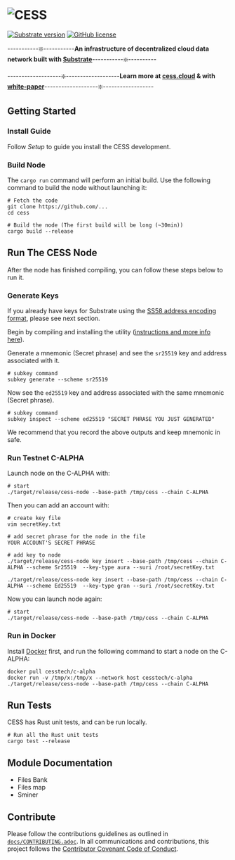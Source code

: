 # ![CESS](https://raw.githubusercontent.com/Cumulus2021/W3F-illustration/main/banner2.76d5edd0.png)

[![Substrate version](https://img.shields.io/badge/Substrate-3.0.0-blue?logo=Parity%20Substrate)](https://substrate.dev/) [![GitHub license](https://img.shields.io/badge/license-GPL3%2FApache2-blue)](#LICENSE)

-----------❇️-----------**An infrastructure of decentralized cloud data network built with [Substrate](https://substrate.dev/)**-----------❇️----------

-------------------❇️-------------------**Learn more at [cess.cloud](http://cess.cloud/) & with [white-paper](https://github.com/Cumulus2021/Whitepaper)**-------------------❇️------------------

## Getting Started


### Install Guide

Follow *Setup* to guide you install the CESS development.

### Build Node

The `cargo run` command will perform an initial build. Use the following command to build the node without launching it:

```
# Fetch the code
git clone https://github.com/...
cd cess

# Build the node (The first build will be long (~30min))
cargo build --release
```

## Run The CESS Node


After the node has finished compiling, you can follow these steps below to run it. 

### Generate Keys

If you already have keys for Substrate using the [SS58 address encoding format](https://github.com/paritytech/substrate/wiki/External-Address-Format-(SS58)), please see next section.

Begin by compiling and installing the utility ([instructions and more info here](https://substrate.dev/docs/en/knowledgebase/integrate/subkey)). 

Generate a mnemonic (Secret phrase) and see the `sr25519` key and address associated with it.

```
# subkey command
subkey generate --scheme sr25519
```

Now see the `ed25519` key and address associated with the same mnemonic (Secret phrase).

```
# subkey command
subkey inspect --scheme ed25519 "SECRET PHRASE YOU JUST GENERATED"
```

We recommend that you record the above outputs and keep mnemonic in safe.

### Run Testnet C-ALPHA

Launch node on the C-ALPHA with:

```
# start
./target/release/cess-node --base-path /tmp/cess --chain C-ALPHA
```

Then you can add an account with:

```
# create key file
vim secretKey.txt

# add secret phrase for the node in the file
YOUR ACCOUNT'S SECRET PHRASE
```

```
# add key to node
./target/release/cess-node key insert --base-path /tmp/cess --chain C-ALPHA --scheme Sr25519  --key-type aura --suri /root/secretKey.txt

./target/release/cess-node key insert --base-path /tmp/cess --chain C-ALPHA --scheme Ed25519  --key-type gran --suri /root/secretKey.txt
```

Now you can launch node again:

```
# start
./target/release/cess-node --base-path /tmp/cess --chain C-ALPHA
```

### Run in Docker

Install [Docker](https://docs.docker.com/get-docker/) first, and run the following command to start a node on the C-ALPHA:

```
docker pull cesstech/c-alpha
docker run -v /tmp/x:/tmp/x --network host cesstech/c-alpha ./target/release/cess-node --base-path /tmp/cess --chain C-ALPHA
```

## Run Tests


CESS has Rust unit tests, and can be run locally.

```
# Run all the Rust unit tests
cargo test --release
```

## Module Documentation


* Files Bank
* Files map
* Sminer

## Contribute


Please follow the contributions guidelines as outlined in [`docs/CONTRIBUTING.adoc`](https://github.com/paritytech/substrate/blob/master/docs/CONTRIBUTING.adoc). In all communications and contributions, this project follows the [Contributor Covenant Code of Conduct](https://github.com/paritytech/substrate/blob/master/docs/CODE_OF_CONDUCT.md).
